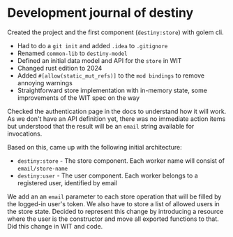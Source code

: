 # Development journal of destiny

Created the project and the first component (`destiny:store`) with golem cli.

- Had to do a `git init` and added `.idea` to `.gitignore`
- Renamed `common-lib` to `destiny-model` 
- Defined an initial data model and API for the `store` in WIT
- Changed rust edition to 2024
- Added `#[allow(static_mut_refs)]` to the `mod bindings` to remove annoying warnings
- Straightforward store implementation with in-memory state, some improvements of the WIT spec on the way

Checked the authentication page in the docs to understand how it will work. As we don't have an API definition yet, there was no immediate action items but understood that the result will be an `email` string available for invocations.

Based on this, came up with the following initial architecture:

- `destiny:store` - The store component. Each worker name will consist of `email/store-name` 
- `destiny:user` - The user component. Each worker belongs to a registered user, identified by email

We add an an `email` parameter to each store operation that will be filled by the logged-in user's token. We also have to store a list of allowed users in the store state.
Decided to represent this change by introducing a resource where the user is the constructor and move all exported functions to that. Did this change in WIT and code.

